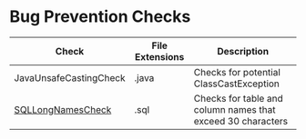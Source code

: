 # Bug Prevention Checks

Check | File Extensions | Description
----- | --------------- | -----------
JavaUnsafeCastingCheck | .java | Checks for potential ClassCastException |
[SQLLongNamesCheck](checks/sql_long_names_check.markdown) | .sql | Checks for table and column names that exceed 30 characters |